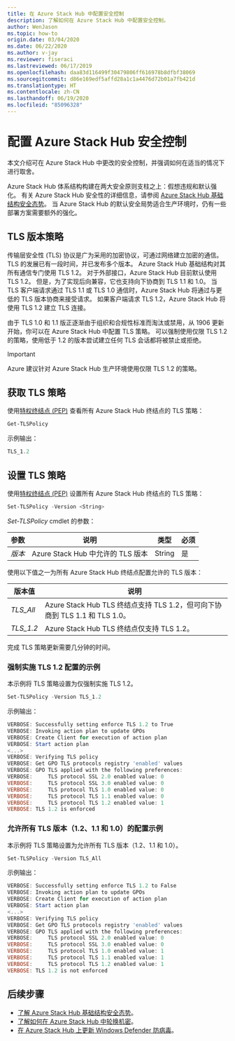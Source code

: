 ```yaml
---
title: 在 Azure Stack Hub 中配置安全控制
description: 了解如何在 Azure Stack Hub 中配置安全控制。
author: WenJason
ms.topic: how-to
origin.date: 03/04/2020
ms.date: 06/22/2020
ms.author: v-jay
ms.reviewer: fiseraci
ms.lastreviewed: 06/17/2019
ms.openlocfilehash: daa83d116499f30479806ff616978b8dfbf38069
ms.sourcegitcommit: d86e169edf5affd28a1c1a4476d72b01a7fb421d
ms.translationtype: HT
ms.contentlocale: zh-CN
ms.lasthandoff: 06/19/2020
ms.locfileid: "85096328"
---
```

# <a name="configure-azure-stack-hub-security-controls"></a>配置 Azure Stack Hub 安全控制

本文介绍可在 Azure Stack Hub 中更改的安全控制，并强调如何在适当的情况下进行取舍。

Azure Stack Hub 体系结构构建在两大安全原则支柱之上：假想违规和默认强化。 有关 Azure Stack Hub 安全性的详细信息，请参阅 [Azure Stack Hub 基础结构安全态势](azure-stack-security-foundations.md)。 当 Azure Stack Hub 的默认安全局势适合生产环境时，仍有一些部署方案需要额外的强化。

## <a name="tls-version-policy"></a>TLS 版本策略

传输层安全性 (TLS) 协议是广为采用的加密协议，可通过网络建立加密的通信。 TLS 的发展已有一段时间，并已发布多个版本。 Azure Stack Hub 基础结构对其所有通信专门使用 TLS 1.2。 对于外部接口，Azure Stack Hub 目前默认使用 TLS 1.2。 但是，为了实现后向兼容，它也支持向下协商到 TLS 1.1 和 1.0。 当 TLS 客户端请求通过 TLS 1.1 或 TLS 1.0 通信时，Azure Stack Hub 将通过与更低的 TLS 版本协商来接受请求。 如果客户端请求 TLS 1.2，Azure Stack Hub 将使用 TLS 1.2 建立 TLS 连接。

由于 TLS 1.0 和 1.1 版正逐渐由于组织和合规性标准而淘汰或禁用，从 1906 更新开始，你可以在 Azure Stack Hub 中配置 TLS 策略。 可以强制使用仅限 TLS 1.2 的策略，使用低于 1.2 的版本尝试建立任何 TLS 会话都将被禁止或拒绝。

> [!IMPORTANT]
> Azure 建议针对 Azure Stack Hub 生产环境使用仅限 TLS 1.2 的策略。

## <a name="get-tls-policy"></a>获取 TLS 策略

使用[特权终结点 (PEP)](azure-stack-privileged-endpoint.md) 查看所有 Azure Stack Hub 终结点的 TLS 策略：

```powershell
Get-TLSPolicy
```

示例输出：

```powershell
TLS_1.2
```

## <a name="set-tls-policy"></a>设置 TLS 策略

使用[特权终结点 (PEP)](azure-stack-privileged-endpoint.md) 设置所有 Azure Stack Hub 终结点的 TLS 策略：

```powershell
Set-TLSPolicy -Version <String>
```

*Set-TLSPolicy* cmdlet 的参数：

| 参数 | 说明 | 类型 | 必须 |
|-----|-----|-----|-----|
| *版本* | Azure Stack Hub 中允许的 TLS 版本 | String | 是 |

使用以下值之一为所有 Azure Stack Hub 终结点配置允许的 TLS 版本：

| 版本值 | 说明 |
|-------|-------|
| *TLS_All* | Azure Stack Hub TLS 终结点支持 TLS 1.2，但可向下协商到 TLS 1.1 和 TLS 1.0。 |
| *TLS_1.2* | Azure Stack Hub TLS 终结点仅支持 TLS 1.2。 |

完成 TLS 策略更新需要几分钟的时间。

### <a name="enforce-tls-12-configuration-example"></a>强制实施 TLS 1.2 配置的示例

本示例将 TLS 策略设置为仅强制实施 TLS 1.2。

```powershell
Set-TLSPolicy -Version TLS_1.2
```

示例输出：

```powershell
VERBOSE: Successfully setting enforce TLS 1.2 to True
VERBOSE: Invoking action plan to update GPOs
VERBOSE: Create Client for execution of action plan
VERBOSE: Start action plan
<...>
VERBOSE: Verifying TLS policy
VERBOSE: Get GPO TLS protocols registry 'enabled' values
VERBOSE: GPO TLS applied with the following preferences:
VERBOSE:     TLS protocol SSL 2.0 enabled value: 0
VERBOSE:     TLS protocol SSL 3.0 enabled value: 0
VERBOSE:     TLS protocol TLS 1.0 enabled value: 0
VERBOSE:     TLS protocol TLS 1.1 enabled value: 0
VERBOSE:     TLS protocol TLS 1.2 enabled value: 1
VERBOSE: TLS 1.2 is enforced
```

### <a name="allow-all-versions-of-tls-12-11-and-10-configuration-example"></a>允许所有 TLS 版本（1.2、1.1 和 1.0）的配置示例

本示例将 TLS 策略设置为允许所有 TLS 版本（1.2、1.1 和 1.0）。

```powershell
Set-TLSPolicy -Version TLS_All
```

示例输出：

```powershell
VERBOSE: Successfully setting enforce TLS 1.2 to False
VERBOSE: Invoking action plan to update GPOs
VERBOSE: Create Client for execution of action plan
VERBOSE: Start action plan
<...>
VERBOSE: Verifying TLS policy
VERBOSE: Get GPO TLS protocols registry 'enabled' values
VERBOSE: GPO TLS applied with the following preferences:
VERBOSE:     TLS protocol SSL 2.0 enabled value: 0
VERBOSE:     TLS protocol SSL 3.0 enabled value: 0
VERBOSE:     TLS protocol TLS 1.0 enabled value: 1
VERBOSE:     TLS protocol TLS 1.1 enabled value: 1
VERBOSE:     TLS protocol TLS 1.2 enabled value: 1
VERBOSE: TLS 1.2 is not enforced
```

## <a name="next-steps"></a>后续步骤

- [了解 Azure Stack Hub 基础结构安全态势](azure-stack-security-foundations.md)。
- [了解如何在 Azure Stack Hub 中轮换机密](azure-stack-rotate-secrets.md)。
- [在 Azure Stack Hub 上更新 Windows Defender 防病毒](azure-stack-security-av.md)。
